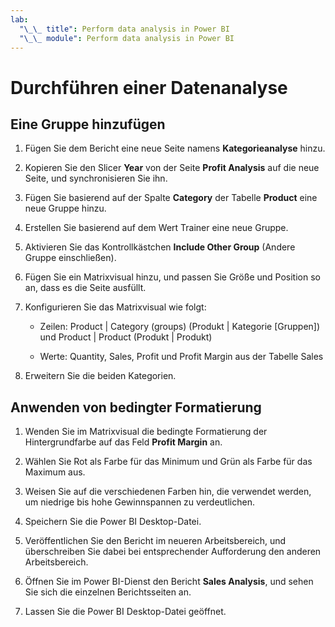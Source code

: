 ```yaml
---
lab:
  "\_\_ title": Perform data analysis in Power BI
  "\_\_ module": Perform data analysis in Power BI
---
```

# Durchführen einer Datenanalyse

## Eine Gruppe hinzufügen

1. Fügen Sie dem Bericht eine neue Seite namens **Kategorieanalyse** hinzu.

1. Kopieren Sie den Slicer **Year** von der Seite **Profit Analysis** auf die neue Seite, und synchronisieren Sie ihn.

1. Fügen Sie basierend auf der Spalte **Category** der Tabelle **Product** eine neue Gruppe hinzu.

1. Erstellen Sie basierend auf dem Wert Trainer eine neue Gruppe.

1. Aktivieren Sie das Kontrollkästchen **Include Other Group** (Andere Gruppe einschließen).

1. Fügen Sie ein Matrixvisual hinzu, und passen Sie Größe und Position so an, dass es die Seite ausfüllt.

1. Konfigurieren Sie das Matrixvisual wie folgt:

    - Zeilen: Product | Category (groups) (Produkt | Kategorie [Gruppen]) und Product | Product (Produkt | Produkt)

    - Werte: Quantity, Sales, Profit und Profit Margin aus der Tabelle Sales

1. Erweitern Sie die beiden Kategorien.

## Anwenden von bedingter Formatierung

1. Wenden Sie im Matrixvisual die bedingte Formatierung der Hintergrundfarbe auf das Feld **Profit Margin** an.

1. Wählen Sie Rot als Farbe für das Minimum und Grün als Farbe für das Maximum aus.

1. Weisen Sie auf die verschiedenen Farben hin, die verwendet werden, um niedrige bis hohe Gewinnspannen zu verdeutlichen.

1. Speichern Sie die Power BI Desktop-Datei.

1. Veröffentlichen Sie den Bericht im neueren Arbeitsbereich, und überschreiben Sie dabei bei entsprechender Aufforderung den anderen Arbeitsbereich.

1. Öffnen Sie im Power BI-Dienst den Bericht **Sales Analysis**, und sehen Sie sich die einzelnen Berichtsseiten an.

1. Lassen Sie die Power BI Desktop-Datei geöffnet.
